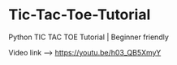 # Tic-Tac-Toe-Tutorial
Python TIC TAC TOE Tutorial | Beginner friendly

Video link --> https://youtu.be/h03_QB5XmyY
